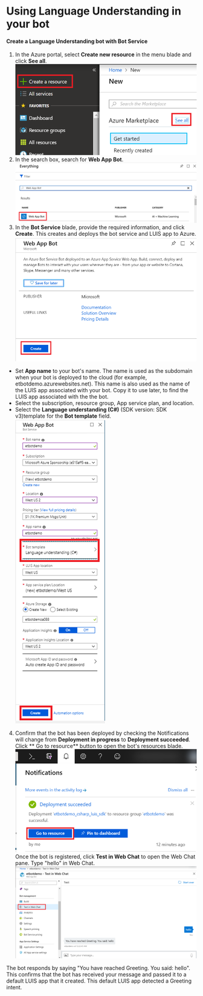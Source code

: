 # Using Language Understanding in your bot
#### Create a Language Understanding bot with Bot Service
1. In the Azure portal, select **Create new resource** in the menu blade and click **See all**.
![](https://github.com/ceteongvanness/Create-and-integrate-bots/blob/master/Image/AZR-A1.png)
2. In the search box, search for **Web App Bot**.
![](https://github.com/ceteongvanness/Create-and-integrate-bots/blob/master/Image/AZR-A2.png)
3. In the **Bot Service** blade, provide the required information, and click **Create**. This creates and deploys the bot service and LUIS app to Azure.
![](https://github.com/ceteongvanness/Create-and-integrate-bots/blob/master/Image/AZR-A3.png)
- Set **App name** to your bot's name. The name is used as the subdomain when your bot is deployed to the cloud (for example, etbotdemo.azurewebsites.net). This name is also used as the name of the LUIS app associated with your bot. Copy it to use later, to find the LUIS app associated with the the bot.
- Select the subscription, resource group, App service plan, and location.
- Select the **Language understanding (C#)** (SDK version: SDK v3)template for the **Bot template** field.
![](https://github.com/ceteongvanness/Create-and-integrate-bots/blob/master/Image/AZR-A4-1.png)
4. Confirm that the bot has been deployed by checking the Notifications will change from **Deployment in progress** to **Deployment succeeded**. Click ** Go to resource** button to open the bot's resources blade.
![](https://github.com/ceteongvanness/Create-and-integrate-bots/blob/master/Image/AZR-A5.png)
Once the bot is registered, click **Test in Web Chat** to open the Web Chat pane. Type "hello" in Web Chat.
![](https://github.com/ceteongvanness/Create-and-integrate-bots/blob/master/Image/AZR-A6.png)

The bot responds by saying "You have reached Greeting. You said: hello". This confirms that the bot has received your message and passed it to a default LUIS app that it created. This default LUIS app detected a Greeting intent.



